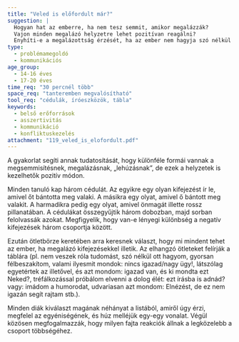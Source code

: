 ```yaml
---
title: "Veled is előfordult már?"
suggestion: | 
  Hogyan hat az emberre, ha nem tesz semmit, amikor megalázzák? 
  Vajon minden megalázó helyzetre lehet pozitívan reagálni?
  Enyhíti-e a megalázottság érzését, ha az ember nem hagyja szó nélkül azt?
type:
  - problémamegoldó
  - kommunikációs
age_group:
  - 14-16 éves
  - 17-20 éves
time_req: "30 percnél több"
space_req: "tanteremben megvalósítható"
tool_req: "cédulák, íróeszközök, tábla"
keywords: 
  - belső erőforrások
  - asszertivitás
  - kommunikáció
  - konfliktuskezelés
attachment: "119_veled_is_elofordult.pdf"
---
```


A gyakorlat segíti annak tudatosítását, hogy különféle formái vannak a megsemmisítésnek, megalázásnak, „lehúzásnak”, de ezek a helyzetek is kezelhetők pozitív módon.

Minden tanuló kap három cédulát. Az egyikre egy olyan kifejezést ír le, amivel őt bántotta meg valaki. A másikra egy olyat, amivel ő bántott meg valakit. A harmadikra pedig egy olyat, amivel önmagát illette rossz pillanatában. A cédulákat összegyűjtik három dobozban, majd sorban felolvassák azokat. Megfigyelik, hogy van-e lényegi különbség a negatív kifejezések három csoportja között.

Ezután ötletbörze keretében arra keresnek választ, hogy mi mindent tehet az ember, ha megalázó kifejezésekkel illetik. Az elhangzó ötleteket felírják a táblára (pl. nem veszek róla tudomást, szó nélkül ott hagyom, gyorsan félbeszakítom, valami ilyesmit mondok: nincs igazad/nagy ügy!, látszólag egyetértek az illetővel, és azt mondom: igazad van, és ki mondta ezt Neked?, tréfálkozással próbálom elvenni a dolog élét: ezt írásba is adnád? vagy: imádom a humorodat, udvariasan azt mondom: Elnézést, de ez nem igazán segít rajtam stb.).

Minden diák kiválaszt magának néhányat a listából, amiről úgy érzi, megfelel az egyéniségének, és húz melléjük egy-egy vonalat. Végül közösen megfogalmazzák, hogy milyen fajta reakciók állnak a legközelebb a csoport többségéhez.
  
  
